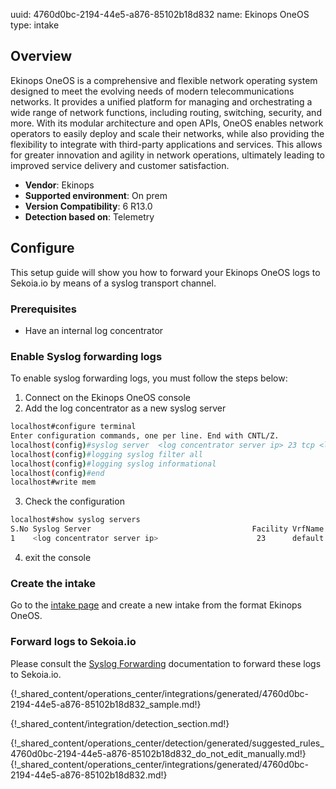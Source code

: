 uuid: 4760d0bc-2194-44e5-a876-85102b18d832
name: Ekinops OneOS
type: intake

## Overview

  Ekinops OneOS is a comprehensive and flexible network operating system designed to meet the evolving needs of modern telecommunications networks. It provides a unified platform for managing and orchestrating a wide range of network functions, including routing, switching, security, and more. With its modular architecture and open APIs, OneOS enables network operators to easily deploy and scale their networks, while also providing the flexibility to integrate with third-party applications and services. This allows for greater innovation and agility in network operations, ultimately leading to improved service delivery and customer satisfaction.

- **Vendor**: Ekinops
- **Supported environment**: On prem
- **Version Compatibility**: 6 R13.0
- **Detection based on**: Telemetry

## Configure

This setup guide will show you how to forward your Ekinops OneOS logs to Sekoia.io by means of a syslog transport channel.

### Prerequisites

- Have an internal log concentrator

### Enable Syslog forwarding logs

To enable syslog forwarding logs, you must follow the steps below:

1. Connect on the Ekinops OneOS console
2. Add the log concentrator as a new syslog server
```bash
localhost#configure terminal
Enter configuration commands, one per line. End with CNTL/Z.
localhost(config)#syslog server  <log concentrator server ip> 23 tcp <log concentrator port>
localhost(config)#logging syslog filter all
localhost(config)#logging syslog informational
localhost(config)#end
localhost#write mem
```
3. Check the configuration
```bash
localhost#show syslog servers
S.No Syslog Server                                    Facility VrfName                       Protocol  port    Interface                  Bytes-Sent
1    <log concentrator server ip>                      23      default 
```
4. exit the console

### Create the intake

Go to the [intake page](https://app.sekoia.io/operations/intakes) and create a new intake from the format Ekinops OneOS.

### Forward logs to Sekoia.io

Please consult the [Syslog Forwarding](/integration/ingestion_methods/syslog/sekoiaio_forwarder.md) documentation to forward these logs to Sekoia.io.

{!_shared_content/operations_center/integrations/generated/4760d0bc-2194-44e5-a876-85102b18d832_sample.md!}


{!_shared_content/integration/detection_section.md!}

{!_shared_content/operations_center/detection/generated/suggested_rules_4760d0bc-2194-44e5-a876-85102b18d832_do_not_edit_manually.md!}
{!_shared_content/operations_center/integrations/generated/4760d0bc-2194-44e5-a876-85102b18d832.md!}
